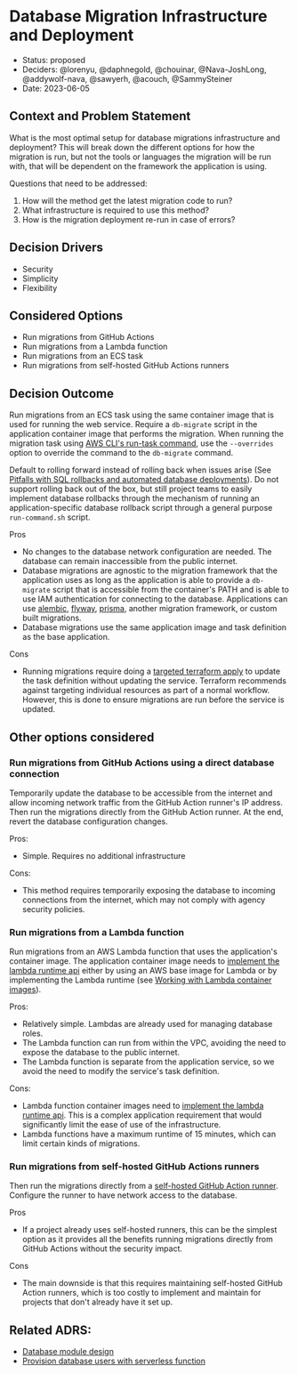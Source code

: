 # Database Migration Infrastructure and Deployment

* Status: proposed
* Deciders: @lorenyu, @daphnegold, @chouinar, @Nava-JoshLong, @addywolf-nava, @sawyerh, @acouch, @SammySteiner
* Date: 2023-06-05

## Context and Problem Statement

What is the most optimal setup for database migrations infrastructure and deployment?
This will break down the different options for how the migration is run, but not the
tools or languages the migration will be run with, that will be dependent on the framework the application is using.

Questions that need to be addressed:

 1. How will the method get the latest migration code to run?
 2. What infrastructure is required to use this method?
 3. How is the migration deployment re-run in case of errors?

## Decision Drivers

* Security
* Simplicity
* Flexibility

## Considered Options

* Run migrations from GitHub Actions
* Run migrations from a Lambda function
* Run migrations from an ECS task
* Run migrations from self-hosted GitHub Actions runners

## Decision Outcome

Run migrations from an ECS task using the same container image that is used for running the web service. Require a `db-migrate` script in the application container image that performs the migration. When running the migration task using [AWS CLI's run-task command](https://docs.aws.amazon.com/cli/latest/reference/ecs/run-task.html), use the `--overrides` option to override the command to the `db-migrate` command.

Default to rolling forward instead of rolling back when issues arise (See [Pitfalls with SQL rollbacks and automated database deployments](https://octopus.com/blog/database-rollbacks-pitfalls)). Do not support rolling back out of the box, but still project teams to easily implement database rollbacks through the mechanism of running an application-specific database rollback script through a general purpose `run-command.sh` script.

Pros

* No changes to the database network configuration are needed. The database can remain inaccessible from the public internet.
* Database migrations are agnostic to the migration framework that the application uses as long as the application is able to provide a `db-migrate` script that is accessible from the container's PATH and is able to use IAM authentication for connecting to the database. Applications can use [alembic](https://alembic.sqlalchemy.org/), [flyway](https://flywaydb.org/), [prisma](https://www.prisma.io/), another migration framework, or custom built migrations.
* Database migrations use the same application image and task definition as the base application.

Cons

* Running migrations require doing a [targeted terraform apply](https://developer.hashicorp.com/terraform/tutorials/state/resource-targeting) to update the task definition without updating the service. Terraform recommends against targeting individual resources as part of a normal workflow. However, this is done to ensure migrations are run before the service is updated.

## Other options considered

### Run migrations from GitHub Actions using a direct database connection

Temporarily update the database to be accessible from the internet and allow incoming network traffic from the GitHub Action runner's IP address. Then run the migrations directly from the GitHub Action runner. At the end, revert the database configuration changes.

Pros:

* Simple. Requires no additional infrastructure

Cons:

* This method requires temporarily exposing the database to incoming connections from the internet, which may not comply with agency security policies.

### Run migrations from a Lambda function

Run migrations from an AWS Lambda function that uses the application's container image. The application container image needs to [implement the lambda runtime api](https://aws.amazon.com/blogs/aws/new-for-aws-lambda-container-image-support/) either by using an AWS base image for Lambda or by implementing the Lambda runtime (see [Working with Lambda container images](https://docs.aws.amazon.com/lambda/latest/dg/images-create.html)).

Pros:

* Relatively simple. Lambdas are already used for managing database roles.
* The Lambda function can run from within the VPC, avoiding the need to expose the database to the public internet.
* The Lambda function is separate from the application service, so we avoid the need to modify the service's task definition.

Cons:

* Lambda function container images need to [implement the lambda runtime api](https://aws.amazon.com/blogs/aws/new-for-aws-lambda-container-image-support/). This is a complex application requirement that would significantly limit the ease of use of the infrastructure.
* Lambda functions have a maximum runtime of 15 minutes, which can limit certain kinds of migrations.

### Run migrations from self-hosted GitHub Actions runners

Then run the migrations directly from a [self-hosted GitHub Action runner](https://docs.github.com/en/actions/hosting-your-own-runners/managing-self-hosted-runners/about-self-hosted-runners). Configure the runner to have network access to the database.

Pros

* If a project already uses self-hosted runners, this can be the simplest option as it provides all the benefits running migrations directly from GitHub Actions without the security impact.

Cons

* The main downside is that this requires maintaining self-hosted GitHub Action runners, which is too costly to implement and maintain for projects that don't already have it set up.

## Related ADRS:

* [Database module design](./0005-database-module-design.md)
* [Provision database users with serverless function](./0006-provision-database-users-with-serverless-function.md)

